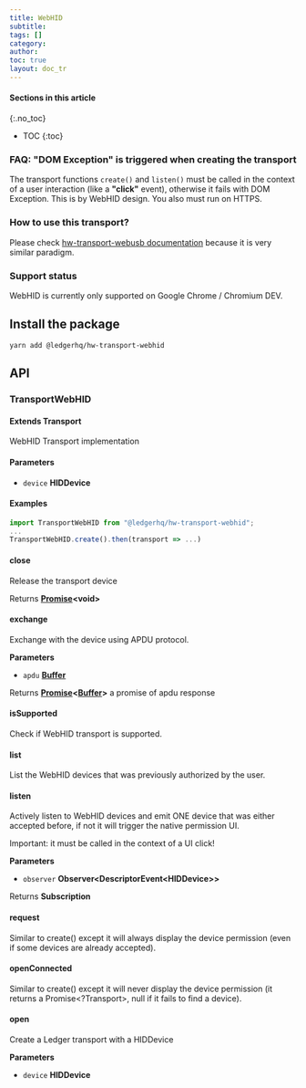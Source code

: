```yaml
---
title: WebHID
subtitle:
tags: []
category:
author:
toc: true
layout: doc_tr
---
```


#### Sections in this article
{:.no_toc}
* TOC
{:toc}

### FAQ: "DOM Exception" is triggered when creating the transport

The transport functions `create()` and `listen()` must be called in the context of a user interaction (like a **"click"** event), otherwise it fails with DOM Exception. This is by WebHID design. You also must run on HTTPS.

### How to use this transport?

Please check [hw-transport-webusb documentation](../webusb) because it is very similar paradigm.

### Support status

WebHID is currently only supported on Google Chrome / Chromium DEV.

## Install the package

`yarn add @ledgerhq/hw-transport-webhid`

## API

### TransportWebHID

#### Extends Transport

WebHID Transport implementation

#### Parameters

-   `device` **HIDDevice**

#### Examples

```js
import TransportWebHID from "@ledgerhq/hw-transport-webhid";
...
TransportWebHID.create().then(transport => ...)
```

#### close

Release the transport device

Returns **[Promise](https://developer.mozilla.org/docs/Web/JavaScript/Reference/Global_Objects/Promise)&lt;void>**

#### exchange

Exchange with the device using APDU protocol.

**Parameters**

-   `apdu` **[Buffer](https://nodejs.org/api/buffer.html)**

Returns **[Promise](https://developer.mozilla.org/docs/Web/JavaScript/Reference/Global_Objects/Promise)&lt;[Buffer](https://nodejs.org/api/buffer.html)>** a promise of apdu response

#### isSupported

Check if WebHID transport is supported.

#### list

List the WebHID devices that was previously authorized by the user.

#### listen

Actively listen to WebHID devices and emit ONE device
that was either accepted before, if not it will trigger the native permission UI.

Important: it must be called in the context of a UI click!

**Parameters**

-   `observer` **Observer&lt;DescriptorEvent&lt;HIDDevice>>**

Returns **Subscription**

#### request

Similar to create() except it will always display the device permission (even if some devices are already accepted).

#### openConnected

Similar to create() except it will never display the device permission (it returns a Promise&lt;?Transport>, null if it fails to find a device).

#### open

Create a Ledger transport with a HIDDevice

**Parameters**

-   `device` **HIDDevice**
